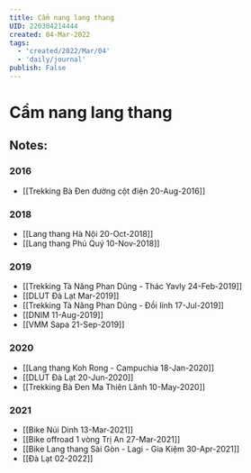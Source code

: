 ```yaml
---
title: Cẩm nang lang thang
UID: 220304214444
created: 04-Mar-2022
tags:
  - 'created/2022/Mar/04'
  - 'daily/journal'
publish: False
---
```

# Cẩm nang lang thang

## Notes:
### 2016
- [[Trekking Bà Đen đường cột điện 20-Aug-2016]]

### 2018
- [[Lang thang Hà Nội 20-Oct-2018]]
- [[Lang thang Phú Quý 10-Nov-2018]]

### 2019
- [[Trekking Tà Năng Phan Dũng - Thác Yavly 24-Feb-2019]]
- [[DLUT Đà Lạt Mar-2019]]
- [[Trekking Tà Năng Phan Dũng - Đồi lính 17-Jul-2019]]
- [[DNIM 11-Aug-2019]]
- [[VMM Sapa 21-Sep-2019]]

### 2020
- [[Lang thang Koh Rong - Campuchia 18-Jan-2020]]
- [[DLUT Đà Lạt 20-Jun-2020]]
- [[Trekking Bà Đen Ma Thiên Lãnh 10-May-2020]]

### 2021
- [[Bike Núi Dinh 13-Mar-2021]]
- [[Bike offroad 1 vòng Trị An 27-Mar-2021]]
- [[Bike Lang thang Sài Gòn - Lagi - Gia Kiệm 30-Apr-2021]]
- [[Đà Lạt 02-2022]]



